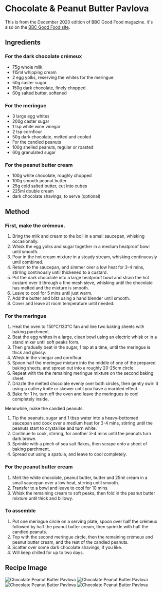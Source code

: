 
# Chocolate & Peanut Butter Pavlova # 

This is from the December 2020 edition of BBC Good Food magazine. It's also on the [BBC Good Food site](https://www.bbcgoodfood.com/recipes/chocolate-peanut-butter-pavlova).

## Ingredients ## 

### For the dark chocolate crémeux

- 75g whole milk
- 115ml whipping cream
- 2 egg yolks, reserving the whites for the meringue
- 50g caster sugar
- 150g dark chocolate, finely chopped
- 60g salted butter, softened

### For the meringue

- 3 large egg whites
- 200g caster sugar
- 1 tsp white wine vinegar
- 2 tsp cornflour
- 50g dark chocolate, melted and cooled
- For the candied peanuts
- 100g shelled peanuts, regular or roasted
- 60g granulated sugar

### For the peanut butter cream

- 100g white chocolate, roughly chopped
- 100g smooth peanut butter
- 25g cold salted butter, cut into cubes
- 225ml double cream
- dark chocolate shavings, to serve (optional)

## Method ## 

### First, make the crémeux.

1. Bring the milk and cream to the boil in a small saucepan, whisking occasionally.
1. Whisk the egg yolks and sugar together in a medium heatproof bowl until smooth.
1. Pour in the hot cream mixture in a steady stream, whisking continuously until combined.
1. Return to the saucepan, and simmer over a low heat for 3-4 mins, stirring continously until thickened to a custard.
1. Put the dark chocolate into a large heatproof bowl and strain the hot custard over it through a fine mesh sieve, whisking until the chocolate has melted and the mixture is smooth.
1. Leave to cool for 5 mins until just warm.
1. Add the butter and blitz using a hand blender until smooth.
1. Cover and leave at room temperature until needed.

### For the meringue

1. Heat the oven to 150°C/130°C fan and line two baking sheets with baking parchment.
1. Beat the egg whites in a large, clean bowl using an electric whisk or in a stand mixer until soft peaks form.
1. Then gradually beat in the sugar, 1 tsp at a time, until the meringue is thick and glossy.
1. Whisk in the vinegar and cornflour.
1. Spoon half the meringue mixture into the middle of one of the prepared baking sheets, and spread out into a roughly 20-25cm circle.
1. Repeat with the the remaining meringue mixture on the second baking sheet.
1. Drizzle the melted chocolate evenly over both circles, then gently swirl it using a cutlery knife or skewer until you have a marbled effect.
1. Bake for 1 hr, turn off the oven and leave the meringues to cool completely inside.

Meanwhile, make the candied peanuts.

1. Tip the peanuts, sugar and 1 tbsp water into a heavy-bottomed saucepan and cook over a medium heat for 3-4 mins, stirring until the peanuts start to crystallise and turn white.
1. Continue to cook, stirring, for another 3-4 mins until the peanuts turn dark brown.
1. Sprinkle with a pinch of sea salt flakes, then scrape onto a sheet of baking parchment.
1. Spread out using a spatula, and leave to cool completely.

### For the peanut butter cream

1. Melt the white chocolate, peanut butter, butter and 25ml cream in a small saucepan over a low heat, stirring until smooth.
1. Transfer to a bowl and leave to cool for 10 mins.
1. Whisk the remaining cream to soft peaks, then fold in the peanut butter mixture until thick and billowy.

### To assemble

1. Put one meringue circle on a serving plate, spoon over half the crémeux followed by half the peanut butter cream, then sprinkle with half the candied peanuts.
1. Top with the second meringue circle, then the remaining crémeux and peanut butter cream, and the rest of the candied peanuts.
1. Scatter over some dark chocolate shavings, if you like.
1. Will keep chilled for up to two days.

## Recipe Image

![Chocolate Peanut Butter Pavlova](/public/images/Chocolate-&-Peanut-Butter-Pavlova-1.png)
![Chocolate Peanut Butter Pavlova](/public/images/Chocolate-&-Peanut-Butter-Pavlova-2.png)
![Chocolate Peanut Butter Pavlova](/public/images/Chocolate-&-Peanut-Butter-Pavlova-3.png)
![Chocolate Peanut Butter Pavlova](/public/images/Chocolate-&-Peanut-Butter-Pavlova-4.png)

